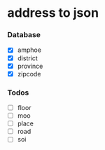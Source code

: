 # address to json

### Database
- [X] amphoe
- [X] district
- [X] province
- [X] zipcode

### Todos
- [ ] floor
- [ ] moo
- [ ] place
- [ ] road
- [ ] soi